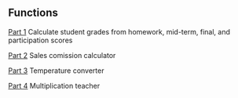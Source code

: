 ## Functions

[Part 1](hw3.1.html) Calculate student grades from homework, mid-term, final, and participation scores

[Part 2](hw3.2.html) Sales comission calculator

[Part 3](hw3.3.html) Temperature converter

[Part 4](hw3.4.html) Multiplication teacher
